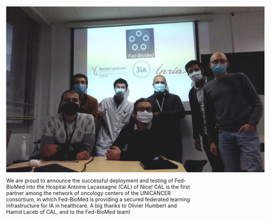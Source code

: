 
<img src="/assets/img/Photo_CAL.jpg" style="margin: 0 auto;margin-top: 30px; width: 700px;display: block; max-width: 4000px; height: 450px;">

We are proud to announce the successful deployment and testing of Fed-BioMed into the Hospital Antoine Lacassagne (CAL) of Nice!
CAL is the first partner among the network of oncology centers of the UNICANCER consortium, in which Fed-BioMed is providing a secured federated learning infrastructure for IA in healthcare. A big thanks to Olivier Humbert and Hamid Laceb of CAL, and to the Fed-BioMed team!

